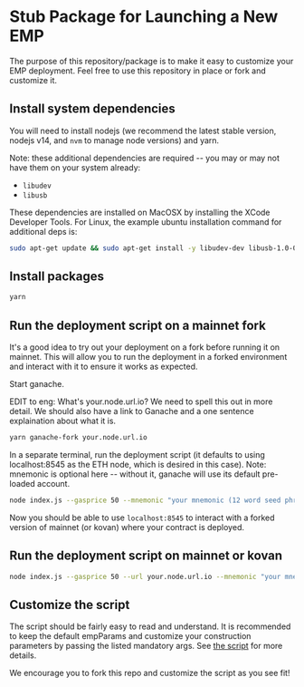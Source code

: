 # Stub Package for Launching a New EMP

The purpose of this repository/package is to make it easy to customize your EMP deployment. Feel free to use this
repository in place or fork and customize it.

## Install system dependencies

You will need to install nodejs (we recommend the latest stable version, nodejs v14, and `nvm` to manage node versions) and yarn.

Note: these additional dependencies are required -- you may or may not have them on your system already:

- `libudev`
- `libusb`

These dependencies are installed on MacOSX by installing the XCode Developer Tools. For Linux, the example ubuntu installation command for additional deps is:

```bash
sudo apt-get update && sudo apt-get install -y libudev-dev libusb-1.0-0-dev
```

## Install packages

```bash
yarn
```

## Run the deployment script on a mainnet fork

It's a good idea to try out your deployment on a fork before running it on mainnet. This will allow you to run the
deployment in a forked environment and interact with it to ensure it works as expected.

Start ganache.

EDIT to eng: What's your.node.url.io? We need to spell this out in more detail. We should also have a link to Ganache and a one sentence explaination about what it is.

```bash
yarn ganache-fork your.node.url.io
```

In a separate terminal, run the deployment script (it defaults to using localhost:8545 as the ETH node, which is
desired in this case). Note: mnemonic is optional here -- without it, ganache will use its default pre-loaded account.

```bash
node index.js --gasprice 50 --mnemonic "your mnemonic (12 word seed phrase)" --priceFeedIdentifier USDETH --collateralAddress "0xc02aaa39b223fe8d0a0e5c4f27ead9083c756cc2" --expirationTimestamp "1643678287" --syntheticName "Yield Dollar [WETH Jan 2022]" --syntheticSymbol "YD-ETH-JAN22" --minSponsorTokens "100"
```

Now you should be able to use `localhost:8545` to interact with a forked version of mainnet (or kovan) where your
contract is deployed.

## Run the deployment script on mainnet or kovan

```bash
node index.js --gasprice 50 --url your.node.url.io --mnemonic "your mnemonic (12 word seed phrase)" --priceFeedIdentifier USDETH --collateralAddress "0xd0a1e359811322d97991e03f863a0c30c2cf029c" --expirationTimestamp "1643678287" --syntheticName "Yield Dollar [WETH Jan 2022]" --syntheticSymbol "YD-ETH-JAN22" --minSponsorTokens "100"
```

## Customize the script

The script should be fairly easy to read and understand. It is recommended to keep the default empParams 
and customize your construction parameters by passing the listed mandatory args. See [the script](./index.js) 
for more details.

We encourage you to fork this repo and customize the script as you see fit!
